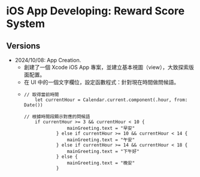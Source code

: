 # iOS App Developing: Reward Score System

## Versions

* 2024/10/08: App Creation.
  * 創建了一個 Xcode iOS App 專案，並建立基本視圖（view），大致探索版面配置。
  * 在 UI 中的一個文字欄位，設定函數程式：針對現在時間做問候語。
  * ```
    // 取得當前時間
        let currentHour = Calendar.current.component(.hour, from: Date())
                
    // 根據時間段顯示對應的問候語
        if currentHour >= 3 && currentHour < 10 {
                    mainGreeting.text = "早安"
                } else if currentHour >= 10 && currentHour < 14 {
                    mainGreeting.text = "午安"
                } else if currentHour >= 14 && currentHour < 18 {
                    mainGreeting.text = "下午好"
                } else {
                    mainGreeting.text = "晚安"
                }
    ```
